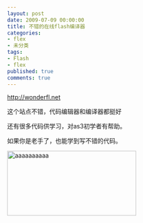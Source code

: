 ```yaml
---
layout: post
date: 2009-07-09 00:00:00
title: 不错的在线flash编译器
categories:
- flex
- 未分类
tags:
- Flash
- flex
published: true
comments: true
---
```

<p><a href="http://wonderfl.net" target="_blank">http://wonderfl.net</a></p>

<p>这个站点不错，代码编辑器和编译器都挺好</p>

<p>还有很多代码供学习，对as3初学者有帮助。</p>

<p>如果你是老手了，也能学到写不错的代码。</p>

<p><a href="{{site.url}}/media/2009/07/aaaaaaaaaa.jpg"><img class="size-medium wp-image-516 alignnone" title="aaaaaaaaaa" src="{{site.url}}/media/2009/07/aaaaaaaaaa-300x150.jpg" alt="aaaaaaaaaa" width="300" height="150" /></a></p>
